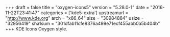 +++
draft = false
title = "oxygen-icons5"
version = "5.28.0-1"
date = "2016-11-22T23:41:47"
categories = ['kde5-extra']
upstreamurl = "http://www.kde.org"
arch = "x86_64"
size = "30984884"
usize = "32956419"
sha1sum = "301dfab11cfe8376a499e71ecf455abb0a5b404b"
+++
KDE Icons Oxygen style.
